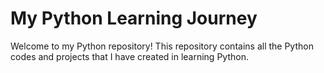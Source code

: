 # My Python Learning Journey
Welcome to my Python repository! This repository contains all the Python codes and projects that
I have created in learning Python.
